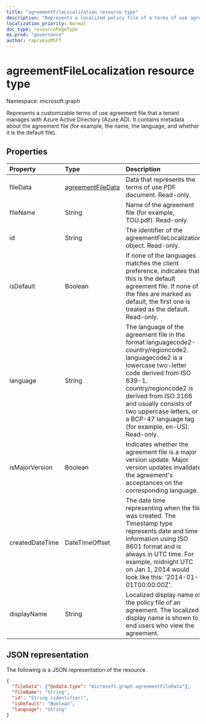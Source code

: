 ```yaml
---
title: "agreementFileLocalization resource type"
description: "Represents a localized policy file of a terms of use agreement in Azure Active Directory (Azure AD)."
localization_priority: Normal
doc_type: resourcePageType
ms.prod: "governance"
author: raprakasMSFT
---
```


# agreementFileLocalization resource type

Namespace: microsoft.graph

Represents a customizable terms of use agreement file that a tenant manages with Azure Active Directory (Azure AD). It contains metadata about the agreement file (for example, the name, the language, and whether it is the default file).

## Properties
| Property     | Type        | Description |
|:-------------|:------------|:------------|
|fileData|[agreementFileData](agreementfiledata.md)|Data that represents the terms of use PDF document. Read-only.|
|fileName|String|Name of the agreement file (for example, TOU.pdf). Read-only.|
|id|String|The identifier of the agreementFileLocalization object. Read-only.|
|isDefault|Boolean| If none of the languages matches the client preference, indicates that this is the default agreement file. If none of the files are marked as default, the first one is treated as the default. Read-only.|
|language|String|The language of the agreement file in the format languagecode2-country/regioncode2. languagecode2 is a lowercase two-letter code derived from ISO 639-1. country/regioncode2 is derived from ISO 3166 and usually consists of two uppercase letters, or a BCP-47 language tag (for example, en-US). Read-only.|
|isMajorVersion|Boolean|Indicates whether the agreement file is a major version update. Major version updates invalidate the agreement's acceptances on the corresponding language. |
|createdDateTime|DateTimeOffset|The date time representing when the file was created. The Timestamp type represents date and time information using ISO 8601 format and is always in UTC time. For example, midnight UTC on Jan 1, 2014 would look like this: '2014-01-01T00:00:00Z'.|
|displayName|String|Localized display name of the policy file of an agreement. The localized display name is shown to end users who view the agreement.

## JSON representation

The following is a JSON representation of the resource.

<!-- {
  "blockType": "resource",
  "optionalProperties": [

  ],
  "@odata.type": "microsoft.graph.agreementFileLocalization"
}-->

```json
{
  "fileData": {"@odata.type": "microsoft.graph.agreementFileData"},
  "fileName": "String",
  "id": "String (identifier)",
  "isDefault": "Boolean",
  "language": "String"
}
```

<!-- uuid: 8fcb5dbc-d5aa-4681-8e31-b001d5168d79
2015-10-25 14:57:30 UTC -->
<!--
{
  "type": "#page.annotation",
  "description": "agreementFileLocalization resource",
  "keywords": "",
  "section": "documentation",
  "tocPath": "",
  "suppressions": []
}
-->
